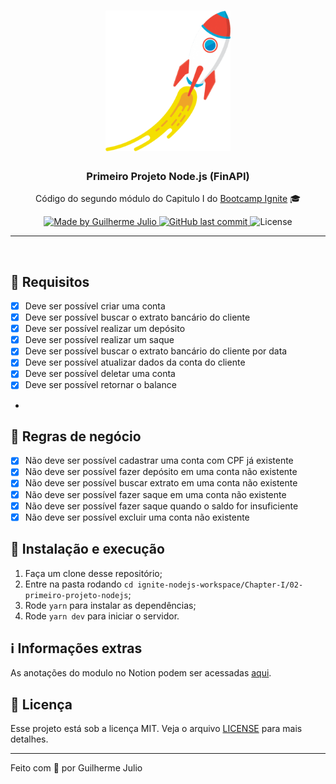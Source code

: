 <h1 align="center">
    <img alt="Ignite" src="/.github/foguete.png" width="200px" />
</h1>

<h3 align="center">
  Primeiro Projeto Node.js (FinAPI)
</h3>

<p align="center">Código do segundo módulo do Capitulo I do <a href="https://rocketseat.com.br/bootcamp">Bootcamp Ignite</a> 🎓</p>

<p align="center">
  <a href="https://www.linkedin.com/in/guilhermejulio/">
    <img alt="Made by Guilherme Julio" src="https://img.shields.io/badge/made--by-Guilherme%20Julio-green">
  </a>
  
  <a href="https://github.com/guilhermejulio/ignite-nodejs-workspace/commits/main">
    <img alt="GitHub last commit" src="https://img.shields.io/github/last-commit/guilhermejulio/ignite-nodejs-workspace">
  </a>

  <img alt="License" src="https://img.shields.io/badge/license-MIT-%2304D361">	
	
</p>

<hr>
<br/>

## 🧾 Requisitos

- [X] Deve ser possível criar uma conta
- [X] Deve ser possível buscar o extrato bancário do cliente
- [X] Deve ser possível realizar um depósito
- [X] Deve ser possível realizar um saque
- [X] Deve ser possível buscar o extrato bancário do cliente por data
- [X] Deve ser possível atualizar dados da conta do cliente
- [X] Deve ser possível deletar uma conta
- [X] Deve ser possível retornar o balance
- 
## 🚫 Regras de negócio

- [X] Não deve ser possível cadastrar uma conta com CPF já existente
- [X] Não deve ser possível fazer depósito em uma conta não existente
- [X] Não deve ser possível buscar extrato em uma conta não existente
- [X] Não deve ser possível fazer saque em uma conta não existente
- [X] Não deve ser possível fazer saque quando o saldo for insuficiente
- [X] Não deve ser possível excluir uma conta não existente

## 🚀 Instalação e execução

1. Faça um clone desse repositório;
2. Entre na pasta rodando `cd ignite-nodejs-workspace/Chapter-I/02-primeiro-projeto-nodejs`;
3. Rode `yarn` para instalar as dependências;
4. Rode `yarn dev` para iniciar o servidor.
   
## ℹ️ Informações extras
As anotações do modulo no Notion podem ser acessadas [aqui](https://www.notion.so/igniteguilhermejulio/Cap-tulo-1-281ca463ac1c449fb4b82a44702e50f0).

## :memo: Licença

Esse projeto está sob a licença MIT. Veja o arquivo [LICENSE](LICENSE) para mais detalhes.

---


Feito com 💜 por Guilherme Julio
